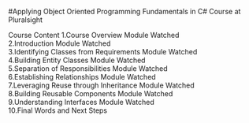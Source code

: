 #Applying Object Oriented Programming Fundamentals in C# Course at Pluralsight

Course Content
1.Course Overview	Module Watched	
2.Introduction	Module Watched	
3.Identifying Classes from Requirements	Module Watched	
4.Building Entity Classes	Module Watched	
5.Separation of Responsibilities	Module Watched	
6.Establishing Relationships	Module Watched	
7.Leveraging Reuse through Inheritance	Module Watched	
8.Building Reusable Components	Module Watched	
9.Understanding Interfaces	Module Watched	
10.Final Words and Next Steps
